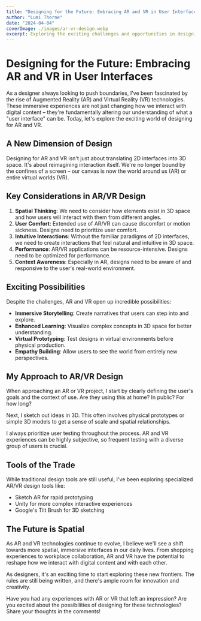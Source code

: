 ```yaml
---
title: "Designing for the Future: Embracing AR and VR in User Interfaces"
author: "Lumi Thorne"
date: "2024-04-04"
coverImage: ./images/ar-vr-design.webp
excerpt: Exploring the exciting challenges and opportunities in designing user interfaces for augmented and virtual reality.
---
```


# Designing for the Future: Embracing AR and VR in User Interfaces

As a designer always looking to push boundaries, I've been fascinated by the rise of Augmented Reality (AR) and Virtual Reality (VR) technologies. These immersive experiences are not just changing how we interact with digital content – they're fundamentally altering our understanding of what a "user interface" can be. Today, let's explore the exciting world of designing for AR and VR.

## A New Dimension of Design

Designing for AR and VR isn't just about translating 2D interfaces into 3D space. It's about reimagining interaction itself. We're no longer bound by the confines of a screen – our canvas is now the world around us (AR) or entire virtual worlds (VR).

## Key Considerations in AR/VR Design

1. **Spatial Thinking**: We need to consider how elements exist in 3D space and how users will interact with them from different angles.
2. **User Comfort**: Extended use of AR/VR can cause discomfort or motion sickness. Designs need to prioritize user comfort.
3. **Intuitive Interactions**: Without the familiar paradigms of 2D interfaces, we need to create interactions that feel natural and intuitive in 3D space.
4. **Performance**: AR/VR applications can be resource-intensive. Designs need to be optimized for performance.
5. **Context Awareness**: Especially in AR, designs need to be aware of and responsive to the user's real-world environment.

## Exciting Possibilities

Despite the challenges, AR and VR open up incredible possibilities:

- **Immersive Storytelling**: Create narratives that users can step into and explore.
- **Enhanced Learning**: Visualize complex concepts in 3D space for better understanding.
- **Virtual Prototyping**: Test designs in virtual environments before physical production.
- **Empathy Building**: Allow users to see the world from entirely new perspectives.

## My Approach to AR/VR Design

When approaching an AR or VR project, I start by clearly defining the user's goals and the context of use. Are they using this at home? In public? For how long?

Next, I sketch out ideas in 3D. This often involves physical prototypes or simple 3D models to get a sense of scale and spatial relationships.

I always prioritize user testing throughout the process. AR and VR experiences can be highly subjective, so frequent testing with a diverse group of users is crucial.

## Tools of the Trade

While traditional design tools are still useful, I've been exploring specialized AR/VR design tools like:

- Sketch AR for rapid prototyping
- Unity for more complex interactive experiences
- Google's Tilt Brush for 3D sketching

## The Future is Spatial

As AR and VR technologies continue to evolve, I believe we'll see a shift towards more spatial, immersive interfaces in our daily lives. From shopping experiences to workplace collaboration, AR and VR have the potential to reshape how we interact with digital content and with each other.

As designers, it's an exciting time to start exploring these new frontiers. The rules are still being written, and there's ample room for innovation and creativity.

Have you had any experiences with AR or VR that left an impression? Are you excited about the possibilities of designing for these technologies? Share your thoughts in the comments!
